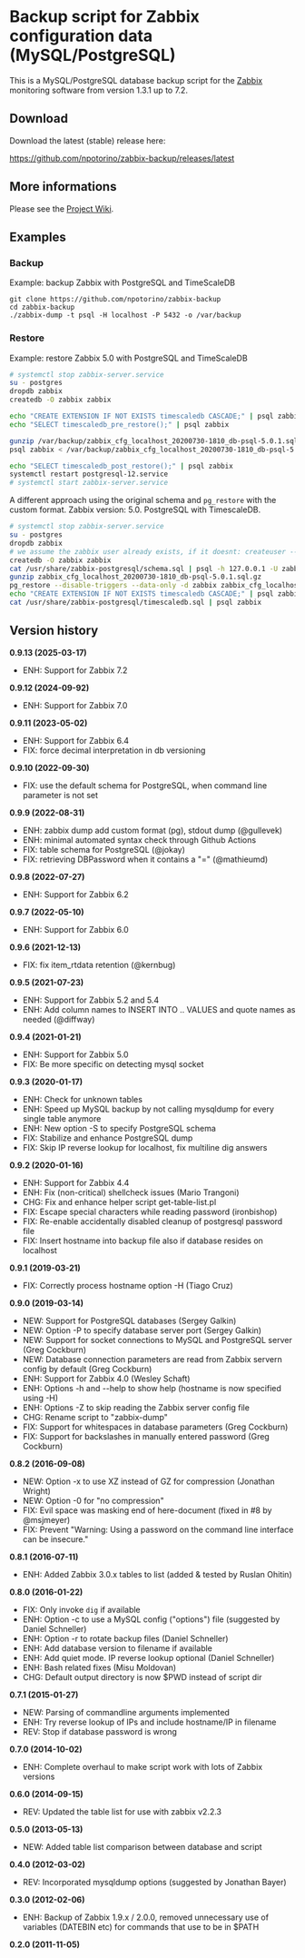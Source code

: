 # Backup script for Zabbix configuration data (MySQL/PostgreSQL)

This is a MySQL/PostgreSQL database backup script for the [Zabbix](http://www.zabbix.com/) monitoring software from version 1.3.1 up to 7.2.

## Download

Download the latest (stable) release here:

https://github.com/npotorino/zabbix-backup/releases/latest

## More informations

Please see the [Project Wiki](https://github.com/npotorino/zabbix-backup/wiki).

## Examples

### Backup

Example: backup Zabbix with PostgreSQL and TimeScaleDB

```
git clone https://github.com/npotorino/zabbix-backup
cd zabbix-backup
./zabbix-dump -t psql -H localhost -P 5432 -o /var/backup
```

### Restore

Example: restore Zabbix 5.0 with PostgreSQL and TimeScaleDB
```bash
# systemctl stop zabbix-server.service
su - postgres
dropdb zabbix
createdb -O zabbix zabbix

echo "CREATE EXTENSION IF NOT EXISTS timescaledb CASCADE;" | psql zabbix
echo "SELECT timescaledb_pre_restore();" | psql zabbix

gunzip /var/backup/zabbix_cfg_localhost_20200730-1810_db-psql-5.0.1.sql.gz
psql zabbix < /var/backup/zabbix_cfg_localhost_20200730-1810_db-psql-5.0.1.sql

echo "SELECT timescaledb_post_restore();" | psql zabbix
systemctl restart postgresql-12.service
# systemctl start zabbix-server.service
```

A different approach using the original schema and `pg_restore` with the custom format. Zabbix version: 5.0. PostgreSQL with TimescaleDB.
```bash
# systemctl stop zabbix-server.service
su - postgres
dropdb zabbix
# we assume the zabbix user already exists, if it doesnt: createuser --pwprompt zabbix
createdb -O zabbix zabbix
cat /usr/share/zabbix-postgresql/schema.sql | psql -h 127.0.0.1 -U zabbix -d zabbix
gunzip zabbix_cfg_localhost_20200730-1810_db-psql-5.0.1.sql.gz
pg_restore --disable-triggers --data-only -d zabbix zabbix_cfg_localhost_20200730-1810_db-psql-5.0.1.sql
echo "CREATE EXTENSION IF NOT EXISTS timescaledb CASCADE;" | psql zabbix
cat /usr/share/zabbix-postgresql/timescaledb.sql | psql zabbix
```

## Version history

**0.9.13 (2025-03-17)**
- ENH: Support for Zabbix 7.2

**0.9.12 (2024-09-92)**
- ENH: Support for Zabbix 7.0

**0.9.11 (2023-05-02)**
- ENH: Support for Zabbix 6.4
- FIX: force decimal interpretation in db versioning

**0.9.10 (2022-09-30)**
- FIX: use the default schema for PostgreSQL, when command line parameter is not set

**0.9.9 (2022-08-31)**
- ENH: zabbix dump add custom format (pg), stdout dump (@gullevek)
- ENH: minimal automated syntax check through Github Actions
- FIX: table schema for PostgreSQL (@jokay)
- FIX: retrieving DBPassword when it contains a "=" (@mathieumd)

**0.9.8 (2022-07-27)**
- ENH: Support for Zabbix 6.2

**0.9.7 (2022-05-10)**
- ENH: Support for Zabbix 6.0

**0.9.6 (2021-12-13)**
- FIX: fix item_rtdata retention (@kernbug)

**0.9.5 (2021-07-23)**
- ENH: Support for Zabbix 5.2 and 5.4
- ENH: Add column names to INSERT INTO .. VALUES and quote names as needed (@diffway)

**0.9.4 (2021-01-21)**
- ENH: Support for Zabbix 5.0
- FIX: Be more specific on detecting mysql socket

**0.9.3 (2020-01-17)**

- ENH: Check for unknown tables
- ENH: Speed up MySQL backup by not calling mysqldump for every single table anymore
- ENH: New option -S to specify PostgreSQL schema
- FIX: Stabilize and enhance PostgreSQL dump
- FIX: Skip IP reverse lookup for localhost, fix multiline dig answers

**0.9.2 (2020-01-16)**

- ENH: Support for Zabbix 4.4
- ENH: Fix (non-critical) shellcheck issues (Mario Trangoni)
- CHG: Fix and enhance helper script get-table-list.pl
- FIX: Escape special characters while reading password (ironbishop)
- FIX: Re-enable accidentally disabled cleanup of postgresql password file
- FIX: Insert hostname into backup file also if database resides on localhost

**0.9.1 (2019-03-21)**

- FIX: Correctly process hostname option -H (Tiago Cruz)

**0.9.0 (2019-03-14)**

- NEW: Support for PostgreSQL databases (Sergey Galkin)
- NEW: Option -P to specify database server port (Sergey Galkin)
- NEW: Support for socket connections to MySQL and PostgreSQL server (Greg Cockburn)
- NEW: Database connection parameters are read from Zabbix servern config by default (Greg Cockburn)
- ENH: Support for Zabbix 4.0 (Wesley Schaft)
- ENH: Options -h and --help to show help (hostname is now specified using -H)
- ENH: Options -Z to skip reading the Zabbix server config file
- CHG: Rename script to "zabbix-dump"
- FIX: Support for whitespaces in database parameters (Greg Cockburn)
- FIX: Support for backslashes in manually entered password (Greg Cockburn)

**0.8.2 (2016-09-08)**

- NEW: Option -x to use XZ instead of GZ for compression (Jonathan Wright)
- NEW: Option -0 for "no compression"
- FIX: Evil space was masking end of here-document (fixed in #8 by @msjmeyer)
- FIX: Prevent "Warning: Using a password on the command line interface can be insecure."

**0.8.1 (2016-07-11)**

- ENH: Added Zabbix 3.0.x tables to list (added & tested by Ruslan Ohitin)

**0.8.0 (2016-01-22)**

- FIX: Only invoke `dig` if available
- ENH: Option -c to use a MySQL config ("options") file (suggested by Daniel Schneller)
- ENH: Option -r to rotate backup files (Daniel Schneller)
- ENH: Add database version to filename if available
- ENH: Add quiet mode. IP reverse lookup optional (Daniel Schneller)
- ENH: Bash related fixes (Misu Moldovan)
- CHG: Default output directory is now $PWD instead of script dir

**0.7.1 (2015-01-27)**

- NEW: Parsing of commandline arguments implemented
- ENH: Try reverse lookup of IPs and include hostname/IP in filename
- REV: Stop if database password is wrong

**0.7.0 (2014-10-02)**

- ENH: Complete overhaul to make script work with lots of Zabbix versions

**0.6.0 (2014-09-15)**

- REV: Updated the table list for use with zabbix v2.2.3

**0.5.0 (2013-05-13)**

- NEW: Added table list comparison between database and script

**0.4.0 (2012-03-02)**

- REV: Incorporated mysqldump options (suggested by Jonathan Bayer)

**0.3.0 (2012-02-06)**

- ENH: Backup of Zabbix 1.9.x / 2.0.0, removed unnecessary use of
  variables (DATEBIN etc) for commands that use to be in $PATH

**0.2.0 (2011-11-05)**
